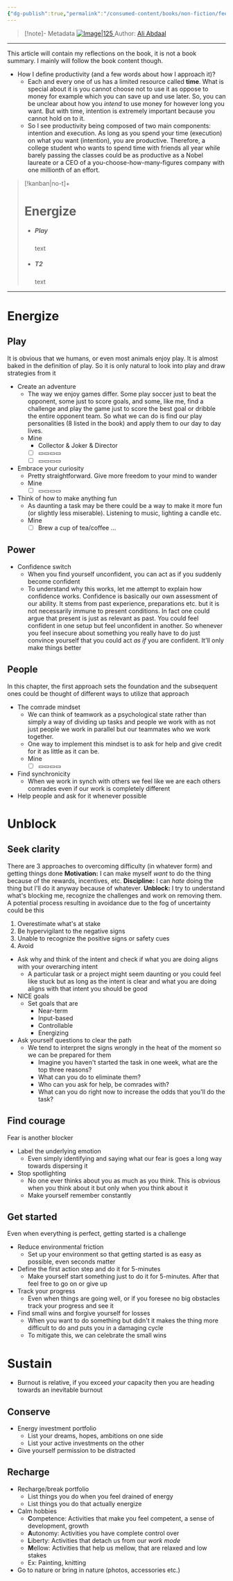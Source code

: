 ```yaml
---
{"dg-publish":true,"permalink":"/consumed-content/books/non-fiction/feel-good-productivity/"}
---
```


> [!note]- Metadata
> [![Image|125](https://images-na.ssl-images-amazon.com/images/S/compressed.photo.goodreads.com/books/1689695229i/142402923.jpg) ](https://www.goodreads.com/book/show/142402923-feel-good-productivity?ac=1&from_search=true&qid=42b4KtHhOp&rank=1)
> Author: [Ali Abdaal](https://www.youtube.com/@aliabdaal)

---
This article will contain my reflections on the book, it is not a book summary. I mainly will follow the book content though.
- How I define productivity (and a few words about how I approach it)?
	- Each and every one of us has a limited resource called **time**. What is special about it is you cannot choose not to use it as oppose to money for example which you can save up and use later. So, you can be unclear about how you *intend* to use money for however long you want. But with time, intention is extremely important because you cannot hold on to it.
	- So I see productivity being composed of two main components: intention and execution. As long as you spend your time (execution) on what you want (intention), you are productive. Therefore, a college student who wants to spend time with friends all year while barely passing the classes could be as productive as a Nobel laureate or a CEO of a you-choose-how-many-figures company with one millionth of an effort.


> [!kanban|no-t]+ 
> # Energize
> - ##### Play
> 	text
> - ##### T2
>	text


---
# Energize
## Play
It is obvious that we humans, or even most animals enjoy play. It is almost baked in the definition of play. So it is only natural to look into play and draw strategies from it
- Create an adventure
	- The way we enjoy games differ. Some play soccer just to beat the opponent, some just to score goals, and some, like me, find a challenge and play the game just to score the best goal or dribble the entire opponent team. So what we can do is find our play personalities (8 listed in the book) and apply them to our day to day lives.
	- Mine
		- Collector & Joker & Director
		- [ ] ▭▭▭▭
		- [ ] ▭▭▭▭
- Embrace your curiosity
	- Pretty straightforward. Give more freedom to your mind to wander
	- Mine
		- [ ] ▭▭▭▭
- Think of how to make anything fun
	- As daunting a task may be there could be a way to make it more fun (or slightly less miserable). Listening to music, lighting a candle etc.
	- Mine
		- [ ] Brew a cup of tea/coffee ...
## Power
- Confidence switch
	- When you find yourself unconfident, you can act as if you suddenly become confident
	- To understand why this works, let me attempt to explain how confidence works. Confidence is basically our own assessment of our ability. It stems from past experience, preparations etc. but it is not necessarily immune to present conditions. In fact one could argue that present is just as relevant as past. You could feel confident in one setup but feel unconfident in another. So whenever you feel insecure about something you really have to do just convince yourself that you could act *as if* you are confident. It'll only make things better
## People
In this chapter, the first approach sets the foundation and the subsequent ones could be thought of different ways to utilize that approach
- The comrade mindset
	- We can think of teamwork as a psychological state rather than simply a way of dividing up tasks and people we work with as not just people we work in parallel but our teammates who we work together.
	- One way to implement this mindset is to ask for help and give credit for it as little as it can be.
	- Mine
		- [ ] ▭▭▭▭
- Find synchronicity
	- When we work in synch with others we feel like we are each others comrades even if our work is completely different
- Help people and ask for it whenever possible
# Unblock
## Seek clarity
There are 3 approaches to overcoming difficulty (in whatever form) and getting things done
**Motivation:** I can make myself *want* to do the thing because of the rewards, incentives, etc.
**Discipline:** I can *hate* doing the thing but I'll do it anyway because of whatever.
**Unblock:** I try to understand what's blocking me, recognize the challenges and work on removing them.
A potential process resulting in avoidance due to the fog of uncertainty could be this
1. Overestimate what's at stake
2. Be hypervigilant to the negative signs
3. Unable to recognize the positive signs or safety cues
4. Avoid
- Ask why and think of the intent and check if what you are doing aligns with your overarching intent
	- A particular task or a project might seem daunting or you could feel like stuck but as long as the intent is clear and what you are doing aligns with that intent you should be good
- NICE goals
	- Set goals that are
		- Near-term
		- Input-based
		- Controllable
		- Energizing
- Ask yourself questions to clear the path
	- We tend to interpret the signs wrongly in the heat of the moment so we can be prepared for them
		- Imagine you haven't started the task in one week, what are the top three reasons?
		- What can you do to eliminate them?
		- Who can you ask for help, be comrades with?
		- What can you do right now to increase the odds that you'll do the task?
## Find courage
Fear is another blocker
- Label the underlying emotion
	- Even simply identifying and saying what our fear is goes a long way towards dispersing it
- Stop spotlighting
	- No one ever thinks about you as much as you think. This is obvious when you think about it but only when you think about it
	- Make yourself remember constantly
## Get started
Even when everything is perfect, getting started is a challenge
- Reduce environmental friction
	- Set up your environment so that getting started is as easy as possible, even seconds matter
- Define the first action step and do it for 5-minutes
	- Make yourself start something just to do it for 5-minutes. After that feel free to go on or give up
- Track your progress
	- Even when things are going well, or if you foresee no big obstacles track your progress and see it
- Find small wins and forgive yourself for losses
	- When you want to do something but didn't it makes the thing more difficult to do and puts you in a damaging cycle
	- To mitigate this, we can celebrate the small wins
# Sustain
- Burnout is relative, if you exceed *your* capacity then you are heading towards an inevitable burnout
## Conserve
- Energy investment portfolio
	- List your dreams, hopes, ambitions on one side
	- List your active investments on the other
- Give yourself permission to be distracted
## Recharge
- Recharge/break portfolio
	- List things you do when you feel drained of energy
	- List things you do that actually energize
- Calm hobbies
	- **C**ompetence: Activities that make you feel competent, a sense of development, growth
	- **A**utonomy: Activities you have complete control over
	- **L**iberty: Activities that detach us from our *work mode*
	- **M**ellow: Activities that help us mellow, that are relaxed and low stakes
	- Ex: Painting, knitting
- Go to nature or bring in nature (photos, accessories etc.)